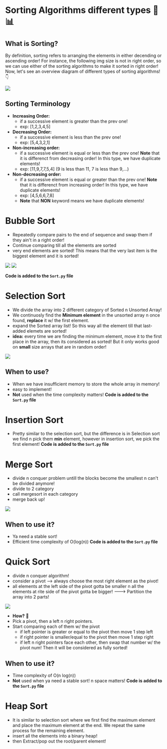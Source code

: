 # Sorting Algorithms different types 🧮📊

## What is Sorting?
By definition, sorting refers to arranging the elements in either decending or ascending order! For instance, the following img size is not in right order, so we can use either of the sorting algorithms to make it sorted in right order!
Now, let's see an overview diagram of different types of sorting algorithms! 👇

<img src="./img/sort.png" class="center">

## Sorting Terminology
- **Increasing Order:**
    - if a successive element is greater than the prev one!
    - exp: [1,2,3,4,5]
- **Decreasing Order:**
    - if a successive element is less than the prev one!
    - exp: [5,4,3,2,1]
- **Non-increasing order:**
    - if a successive element is equal or less than the prev one! **Note** that it is differenct from decreasing order! In this type, we have duplicate elements!
    - exp: [11,9,7,7,5,4] (9 is less than 11, 7 is less than 9,...)
- **Non-decreasing order:**
    - if a successive element is equal or greater than the prev one! **Note** that it is differenct from increasing order! In this type, we have duplicate elements!
    - exp: [4,5,6,6,7,8] 
    - **Note** that **NON** keyword means we have duplicate elements!

# Bubble Sort
- Repeatedly compare pairs to the end of sequence and swap them if they ain't in a right order!
- Continue comparing till all the elements are sorted
- very end elements are sorted! This means that the very last item is the biggest element and it is sorted!
<img src="./img/b1.png">
<img src="./img/b2.png">

**Code is added to the `Sort.py` file**

# Selection Sort
- We divide the array into 2 different category of Sorted n Unsorted Array!
- We continuosly find the **Minimum element** in the unsorted array n once found, **replace** it w/ the first element.
- expand the Sorted array list! So this way all the element till that last-added elemets are sorted!
- **idea:** every time we are finding the minimum element, move it to the first place in the array, then its considered as sorted! But it only works good on **small** size arrays that are in random order!
<img src="./img/selection.png">

## When to use?
- When we have insufficient memory to store the whole array in memory!
- easy to implement!
- **Not** used when the time complexity matters!
**Code is added to the `Sort.py` file**

# Insertion Sort
- Pretty similar to the selection sort, but the difference is in Selection sort we find n pick them **min** element, however in insertion sort, we pick the first element!
**Code is added to the `Sort.py` file**

# Merge Sort
- divide n conquer problem untill the blocks become the smallest n can't be divided anymore!
- divide to 2 category
- call mergesort in each category
- merge back up!
<img src="./img/merge.png">

## When to use it?
- Ya need a stable sort!
- Efficient time complexity of  O(log(n))
**Code is added to the `Sort.py` file**

# Quick Sort
- divide n conquer algorithm!
- consider a pivot --> always choose the most right element as the pivot!
- all elements at the left side of the pivot gotta be smaller n all the elements at rite side of the pivot gotta be bigger! ---> Partition the array into 2 parts!
<img src="./img/qs1.png">

- **How?** 🤔
- Pick a pivot, then a left n right pointers. 
- Start comparing each of them w/ the pivot
    - if left pointer is greater or equal to the pivot then move 1 step left
    - if right pointer is smaller/equal to the pivot then move 1 step right 
    - if left n right pointers face each other, then swap that number w/ the pivot num! Then it will  be considered as fully sorted!
## When to use it?
- Time complexity of O(n log(n))
- **Not** used when ya need a stable sort! n space matters!
**Code is added to the `Sort.py` file**

# Heap Sort
- It is similar to selection sort where we first find the maximum element and place the maximum element at the end. We repeat the same process for the remaining element.
- insert all the elements into a binary heap!
- then Extract/pop out the root/parent element!